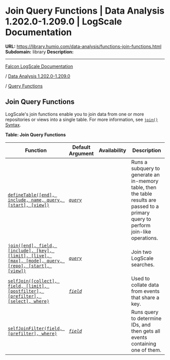 # Join Query Functions | Data Analysis 1.202.0-1.209.0 | LogScale Documentation

**URL:** https://library.humio.com/data-analysis/functions-join-functions.html
**Subdomain:** library
**Description:** 

---

[Falcon LogScale Documentation](https://library.humio.com)

/ [Data Analysis 1.202.0-1.209.0](data-analysis-docs.html)

/ [Query Functions](functions.html)

## Join Query Functions

LogScale's join functions enable you to join data from one or more repositories or views into a single table. For more information, see [`join()` Syntax](query-joins-methods-join.html#query-joins-methods-join-syntax "join\(\) Syntax"). 

**Table: Join Query Functions**

Function| Default Argument| Availability| Description  
---|---|---|---  
[`defineTable([end], include, name, query, [start], [view])`](functions-definetable.html "defineTable\(\)")| [_`query`_](functions-definetable.html#query-functions-definetable-query)|  |  Runs a subquery to generate an in-memory table, then the table results are passed to a primary query to perform join-like operations.   
[`join([end], field, [include], [key], [limit], [live], [max], [mode], query, [repo], [start], [view])`](functions-join.html "join\(\)")| [_`query`_](functions-join.html#query-functions-join-query)|  |  Join two LogScale searches.   
[`selfJoin([collect], field, [limit], [postfilter], [prefilter], [select], where)`](functions-selfjoin.html "selfJoin\(\)")| [_`field`_](functions-selfjoin.html#query-functions-selfjoin-field)|  |  Used to collate data from events that share a key.   
[`selfJoinFilter(field, [prefilter], where)`](functions-selfjoinfilter.html "selfJoinFilter\(\)")| [_`field`_](functions-selfjoinfilter.html#query-functions-selfjoinfilter-field)|  |  Runs query to determine IDs, and then gets all events containing one of them.
